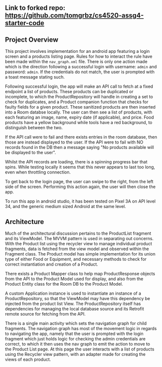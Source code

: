 ## Link to forked repo: https://github.com/tomgrbz/cs4520-assg4-starter-code

## Project Overview

This project involves implementation for an android app featuring a login screen and a
products listing page. Rules for how to interact the rule have been made within the `nav_graph.xml`
file. There is only one action made which is the direction following a successful login with
username: `admin` and password: `admin`. If the credentials do not match, the user is prompted with
a toast message stating such.

Following successful login, the app will make an API call to fetch at a fixed endpoint a list of
products.
These products can be duplicated or incomplete, to which the ProductRepository will handle in
creating a set to check for duplicates,
and a Product companion function that checks for faulty fields for a given product. These sanitized
products are then inserted into a Room databse locally. The user can
then see a list of products, with each featuring an image,
name, expiry date (if applicable), and price. Food products have a yellow background while tools
have a red background, to distinguish between the two.

If the API call were to fail and there exists entries in the room database, then those are instead
displayed to the user.
If the API were to fail with NO records found in the DB then a message saying "No products available
will be displayed to the user".

Whilst the API records are loading, there is a spinning progress bar that spins. While testing
locally
it seems that this never appears to last too long, even when throttling connection.

To get back to the login page, the user can swipe to the right, from the left side of the screen.
Performing this action again, the user will then close the app.

To run this app in android studio, it has been tested on Pixel 3A on API level 34, and the generic
medium sized Android at the same level.

## Architecture

Much of the architectural discussion pertains to the ProductList fragment and its ViewModel. The
MVVM
pattern is used in separating out concerns. With the Product list using the recycler view to manage
individual product fragments, data is fetched from the view model and observed within the Fragment
class.
The Product model has simple implementation for its union type of either Food or Equipment, and
necessary methods
to check for correct instantiation and creation of a Product.

There exists a Product Mapper class to help map ProductResponse objects from the API to the Product
Model used for display, and
also from the Product Entity class for the Room DB to the Product Model.

A custom Application instance is used to instantiate an instance of a ProductRepository, so that the
ViewModel may have this dependency be
injected from the product list View. The ProductRepository itself has dependencies for managing the
local database source and its Retrofit
remote source for fetching from the API.

There is a single main activity which sets the navigation
graph for child fragments. The navigation graph has most of the movement logic in regards to
navigating the app, namely that the user is prompted with the login fragment which just holds logic
for checking the admin credentials are correct, to which it then uses the nav graph to emit the
action to move to the Product List page. At this page the user interacts with a list of products
using the Recycler view pattern, with an adapter made for creating the views of each product. 

 
